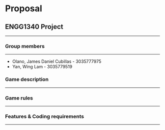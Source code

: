 # Proposal
## ENGG1340 Project
***
### Group members
---
- Olano, James Daniel Cubillas - 3035777975
- Yan, Wing Lam - 3035779519

### Game description
---
### Game rules
---
### Features & Coding requirements
---
